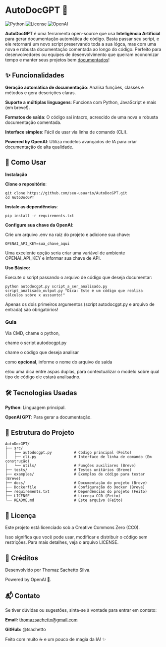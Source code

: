 # AutoDocGPT 🚀

![Python](https://img.shields.io/badge/Python-3.8%2B-blue)
![License](https://img.shields.io/badge/license-CC0-blue)
![OpenAI](https://img.shields.io/badge/Powered%20by-OpenAI-green)


**AutoDocGPT** é uma ferramenta open-source que usa __Inteligência Artificial__ para gerar documentação automática de código. Basta passar seu script, e ele retornará um novo script preservando toda a sua lógca, mas com uma nova e robusta documentação comentada ao longo do código.
Perfeito para desenvolvedores ou equipes de desenvolvimento que queiram economizar tempo e manter seus projetos bem <ins>documentados</ins>!

## ✨ Funcionalidades
**Geração automática de documentação**: Analisa funções, classes e métodos e gera descrições claras.

**Suporte a múltiplas linguagens**: Funciona com Python, JavaScript e mais (em breve!).

**Formatos de saída**: O código sai intacro, acrescido de uma nova e robusta documentação comentada.

**Interface simples**: Fácil de usar via linha de comando (CLI).

**Powered by OpenAI**: Utiliza modelos avançados de IA para criar documentação de alta qualidade.

## 🚀 Como Usar
**Instalação**

**Clone o repositório**:

```
git clone https://github.com/seu-usuario/AutoDocGPT.git
cd AutoDocGPT
```

**Instale as dependências**:

```
pip install -r requirements.txt
```

**Configure sua chave da OpenAI**:

Crie um arquivo .env na raiz do projeto e adicione sua chave:

```
OPENAI_API_KEY=sua_chave_aqui
```

Uma excelente opção seria criar uma variável de ambiente OPENAI_API_KEY e informar sua chave de API.

**Uso Básico:**

Execute o script passando o arquivo de código que deseja documentar:

```
python autodocgpt.py script_a_ser_analisado.py script_analisado_output.py "Dica: Este é um código que realiza cálculos sobre x asssunto!"
```

Apenas os dois primeiros argumentos (script autodocgpt.py e arquivo de entrada) são obrigatórios!

### Guia

Via CMD, chame o python,

chame o script autodocgpt.py

chame o código que deseja analisar

como __opcional__, informe o nome do arquivo de saída

e/ou uma dica entre aspas duplas, para contextualizar o modelo sobre qual tipo de código ele estará analisadno.

## 🛠️ Tecnologias Usadas

**Python**: Linguagem principal.

**OpenAI GPT**: Para gerar a documentação.


## 📂 Estrutura do Projeto

```
AutoDocGPT/
├── src/
│   ├── autodocgpt.py          # Código principal (Feito)
│   ├── cli.py                 # Interface de linha de comando (Em construção)
│   └── utils/                 # Funções auxiliares (Breve)
├── tests/                     # Testes unitários (Breve)
├── examples/                  # Exemplos de código para testar (Breve)
├── docs/                      # Documentação do projeto (Breve)
├── Dockerfile                 # Configuração do Docker (Breve)
├── requirements.txt           # Dependências do projeto (Feito)
├── LICENSE                    # Licença CC0 (Feito)
└── README.md                  # Este arquivo (Feito)
```

## 📄 Licença
Este projeto está licenciado sob a Creative Commons Zero (CC0).

Isso significa que você pode usar, modificar e distribuir o código sem restrições. Para mais detalhes, veja o arquivo LICENSE.

## 👏 Créditos
Desenvolvido por Thomaz Sachetto Silva.

Powered by OpenAI 🧠.

## 📬 Contato
Se tiver dúvidas ou sugestões, sinta-se à vontade para entrar em contato:

**Email:** thomazsachetto@gmail.com

**GitHub:** @tsachetto

Feito com muito ☕ e um pouco de magia da IA! ✨

